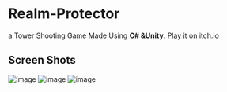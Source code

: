 # Realm-Protector
a Tower Shooting Game Made Using **C# &Unity**. [Play it](https://darkin.itch.io/realm-protector) on itch.io
## Screen Shots
![image](https://user-images.githubusercontent.com/44725090/60356613-b37c6780-99d1-11e9-93f0-6ce835792ddd.png)
![image](https://user-images.githubusercontent.com/44725090/60356629-c3944700-99d1-11e9-97b8-c64d154838b8.png)
![image](https://user-images.githubusercontent.com/44725090/60356572-a0699780-99d1-11e9-8dee-1bc890956b3f.png)
